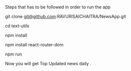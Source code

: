 Steps that has to be followed in order to run the app

git clone git@github.com:RAVURISAICHAITRA/NewsApp.git

cd text-utils

npm install

npm install react-router-dom

npm run

Now you will get Top Updated news daily .
